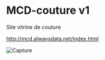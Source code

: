 # MCD-couture v1

Site vitrine de couture

http://mcd.alwaysdata.net/index.html

![Capture](https://user-images.githubusercontent.com/98732409/209685088-e8c6c509-ce84-4c04-8eba-7b9803ccaa09.PNG)
